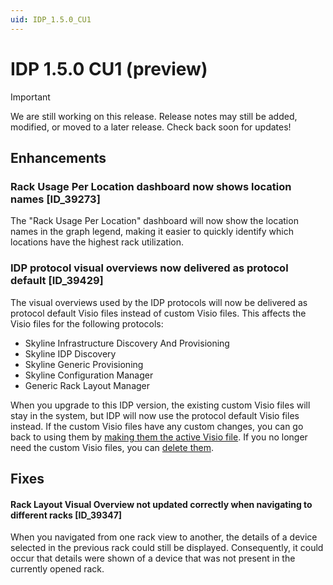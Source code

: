 ```yaml
---
uid: IDP_1.5.0_CU1
---
```


# IDP 1.5.0 CU1 (preview)

> [!IMPORTANT]
> We are still working on this release. Release notes may still be added, modified, or moved to a later release. Check back soon for updates!

## Enhancements

### Rack Usage Per Location dashboard now shows location names [ID_39273]

The "Rack Usage Per Location" dashboard will now show the location names in the graph legend, making it easier to quickly identify which locations have the highest rack utilization.

### IDP protocol visual overviews now delivered as protocol default [ID_39429]

The visual overviews used by the IDP protocols will now be delivered as protocol default Visio files instead of custom Visio files. This affects the Visio files for the following protocols:

- Skyline Infrastructure Discovery And Provisioning
- Skyline IDP Discovery
- Skyline Generic Provisioning
- Skyline Configuration Manager
- Generic Rack Layout Manager

When you upgrade to this IDP version, the existing custom Visio files will stay in the system, but IDP will now use the protocol default Visio files instead. If the custom Visio files have any custom changes, you can go back to using them by [making them the active Visio file](xref:Managing_Visio_files_linked_to_protocols#switching-between-different-visio-files). If you no longer need the custom Visio files, you can [delete them](xref:Managing_Visio_files_linked_to_protocols#removing-a-microsoft-visio-file-assigned-to-a-protocol).

## Fixes

#### Rack Layout Visual Overview not updated correctly when navigating to different racks [ID_39347]

When you navigated from one rack view to another, the details of a device selected in the previous rack could still be displayed. Consequently, it could occur that details were shown of a device that was not present in the currently opened rack.
